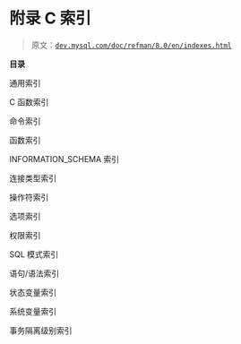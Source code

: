 # 附录 C 索引

> 原文：[`dev.mysql.com/doc/refman/8.0/en/indexes.html`](https://dev.mysql.com/doc/refman/8.0/en/indexes.html)

**目录**

通用索引

C 函数索引

命令索引

函数索引

INFORMATION_SCHEMA 索引

连接类型索引

操作符索引

选项索引

权限索引

SQL 模式索引

语句/语法索引

状态变量索引

系统变量索引

事务隔离级别索引
